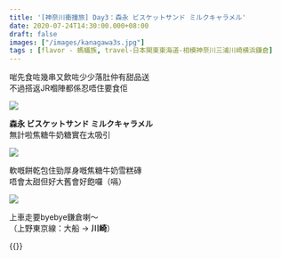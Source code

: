 ```yaml
---
title: '[神奈川衝撞旅] Day3：森永 ビスケットサンド ミルクキャラメル'
date: 2020-07-24T14:30:00.000+08:00
draft: false
images: ["/images/kanagawa3s.jpg"]
tags : [flavor - 螞蟻族, travel-日本関東東海道-相模神奈川三浦川崎横浜鎌倉]
---
```


啱先食咗幾串又飲咗少少落肚仲有甜品送  
不過搭返JR嗰陣都係忍唔住要食佢  

![](/images/kanagawa3s.jpg)

**森永 ビスケットサンド ミルクキャラメル**  
無計啦焦糖牛奶糖實在太吸引  

![](/images/kanagawa3s1.jpg)

軟嘅餅乾包住勁厚身嘅焦糖牛奶雪糕磚  
唔會太甜但好大舊會好飽囉（嗝）

![](/images/kanagawa3s2.jpg)

上車走要byebye鎌倉喇～  
（上野東京線：大船 → **川崎**）


{{<kanagawa>}}
